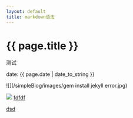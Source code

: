 ```yaml
---
layout: default
title: markdown语法
---
```

# {{ page.title }}

测试

date: {{ page.date | date_to_string }}

![](/simpleBlog/images/gem install jekyll error.jpg)

![](http://m.yea.im/di/1ZMX/08.jpg)
[fdfdf](http://codepen.io/bakerz/full/jEayZB)

<a href="dfd" target="_blank">dsd</a>